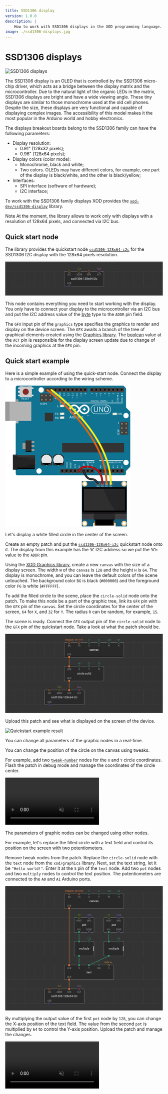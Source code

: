 ```yaml
---
title: SSD1306 display
version: 1.0.0
description: |
    How to work with SSD1306 displays in the XOD programming language.
image: ./ssd1306-displays.jpg
---
```


# SSD1306 displays

![SSD1306 displays](./ssd1306-displays.jpg)

The SSD1306 display is an OLED that is controlled by the SSD1306 micro-chip driver, which acts as a bridge between the display matrix and the microcontroller. Due to the natural light of the organic LEDs in the matrix, SSD1306 displays are bright and have a wide viewing angle. These tiny displays are similar to those monochrome used at the old cell phones. Despite the size, these displays are very functional and capable of displaying complex images. The accessibility of this model makes it the most popular in the Arduino world and hobby electronics.

The displays breakout boards belong to the SSD1306 family can have the following parameters:

- Display resolution:
  - 0.91" (128x32 pixels);
  - 0.96" (128x64 pixels);
- Display colors (color mode):
  - Monochrome, black and white;
  - Two colors. OLEDs may have different colors, for example, one part of the display is black/white, and the other is black/yellow;
- Interfaces:
  - SPI interface (software of hardware);
  - I2C interface;

To work with the SSD1306 family displays XOD provides the [`xod-dev/ssd1306-display`](/libs/xod-dev/ssd1306-display) library.

<div class="ui segment note">
<span class="ui ribbon label">Note</span>
At the moment, the library allows to work only with displays with a resolution of 128x64 pixels, and connected via I2C bus.
</div>

## Quick start node

The library provides the quickstart node [`ssd1306-128x64-i2c`](/libs/xod-dev/ssd1306-display/ssd1306-128x64-i2c) for the SSD1306 I2C display with the 128x64 pixels resolution. 

![Quickstart node](./quickstart-node.png)

This node contains everything you need to start working with the display. You only have to connect your display to the microcontroller via an I2C bus and put the I2C address value of the [byte](/docs/reference/data-types/#byte-literals) type to the `ADDR` pin field.

The `GFX` input pin of the `graphics` type specifies the graphics to render and display on the device screen. The `GFX` awaits a branch of the tree of graphical elements created using the [Graphics library](/docs/guide/graphics-library). The [boolean](/docs/reference/data-types/#boolean-literals/) value at the `ACT` pin is responsible for the display screen update due to change of the incoming graphics at the `GFX` pin.

## Quick start example

Here is a simple example of using the quick-start node. Connect the display to a microcontroller according to the wiring scheme.

![Wiring](./wiring.png)

Let's display a white filled circle in the center of the screen.

Create an empty patch and put the [`ssd1306-128x64-i2c`](/libs/xod-dev/ssd1306-display/ssd1306-128x64-i2c) quickstart node onto it.
The display from this example has the `3C` I2C address so we put the `3Ch` value to the `ADDR` pin.

Using the [XOD Graphics library](/docs/guide/graphics-library), create a new `canvas` with the size of a display screen. The width `W` of the `canvas` is `128` and the height `H` is `64`. The display is monochrome, and you can leave the default colors of the scene untouched. The background color `BG` is black (`#000000`) and the foreground color `FG` is white (`#FFFFFF`).

To add the filled circle to the scene, place the `circle-solid` node onto the patch. To make this node be a part of the graphic tree, link its `GFX` pin with the `GFX` pin of the `canvas`. Set the circle coordinates for the center of the screen, `64` for `X`, and `32` for `Y`. The radius `R` can be random, for example, `15`.

The scene is ready. Connect the `GFX` output pin of the `circle-solid` node to the `GFX` pin of the quickstart node. Take a look at what the patch should be.

![Quickstart example](./quickstart-example.png)

Upload this patch and see what is displayed on the screen of the device.

![Quickstart example result](./quickstart-example-result.jpg)

You can change all parameters of the graphic nodes in a real-time.

You can change the position of the circle on the canvas using tweaks.

For example, add two [`tweak-number`](/libs/xod/debug/tweak-number) nodes for the `X` and `Y` circle coordinates. Flash the patch in debug mode and manage the coordinates of the circle center.

<video controls autoplay muted loop>
    <source src="./quickstart-example-with-tweaks.mp4" type="video/mp4">
</video>

The parameters of graphic nodes can be changed using other nodes. 

For example, let's replace the filled circle with a text field and control its position on the screen with two potentiometers.

Remove tweak nodes from the patch. Replace the `circle-solid` node with the `text` node from the `xod/graphics` library. Next, set the text string, let it be `"Hello world!"`. Enter it at the `S` pin of the `text` node.  Add two `pot` nodes and two `multiply` nodes to control the text position. The potentiometers are connected to the `A0` and `A1` Arduino ports.

![Quickstart example with nodes](./quickstart-example-with-nodes.png)

By multiplying the output value of the first `pot` node by `128`, you can change the X-axis position of the text field. The value from the second `pot` is multiplied by `64` to control the Y-axis position. Upload the patch and manage the changes.

<video controls autoplay muted loop>
    <source src="./quickstart-example-with-nodes.mp4" type="video/mp4">
</video>